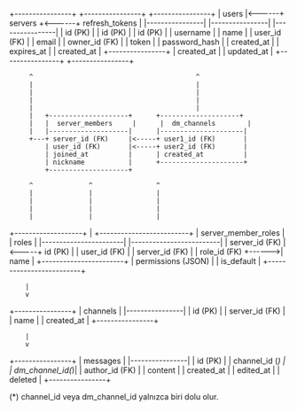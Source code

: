 +----------------+       +----------------+       +----------------+
|    users       |<------+   servers      +<------+ refresh_tokens |
|----------------|       |----------------|       |----------------|
| id (PK)        |       | id (PK)        |       | id (PK)        |
| username       |       | name           |       | user_id (FK)   |
| email          |       | owner_id (FK)  |       | token          |
| password_hash  |       | created_at     |       | expires_at     |
| created_at     |       +----------------+       | created_at     |
| updated_at     |                                 +----------------+
+----------------+

         ^                                         ^
         |                                         |
         |                                         |
         |                                         |
         |                                         |
         |   +--------------------+      +--------------------+
         |   |  server_members     |      |  dm_channels        |
         |   |--------------------|      |---------------------|
         +---+ server_id (FK)     |<-----+ user1_id (FK)       |
             | user_id (FK)       |<-----+ user2_id (FK)       |
             | joined_at          |      | created_at          |
             | nickname           |      +---------------------+
             +--------------------+

         ^              ^                ^
         |              |                |
         |              |                |
         |              |                |
         |              |                |
+-------------------+   |      +-------------------------+
|    server_member_roles |      |         roles          |
|-----------------------|      |-------------------------|
| server_id (FK)        |<-----+ id (PK)                 |
| user_id (FK)          |       | server_id (FK)         |
| role_id (FK)          +------>| name                   |
+-----------------------+       | permissions (JSON)     |
                                | is_default             |
                                +-------------------------+

        |
        v
+----------------+
|   channels     |
|----------------|
| id (PK)        |
| server_id (FK) |
| name           |
| created_at     |
+----------------+

        |
        v
+----------------+
|   messages     |
|----------------|
| id (PK)        |
| channel_id (*) |
| dm_channel_id(*)|
| author_id (FK) |
| content        |
| created_at     |
| edited_at      |
| deleted        |
+----------------+

(*) channel_id veya dm_channel_id yalnızca biri dolu olur.
